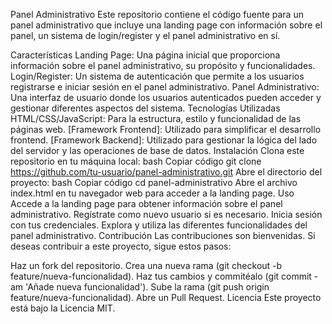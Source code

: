 Panel Administrativo
Este repositorio contiene el código fuente para un panel administrativo que incluye una landing page con información sobre el panel, un sistema de login/register y el panel administrativo en sí.

Características
Landing Page: Una página inicial que proporciona información sobre el panel administrativo, su propósito y funcionalidades.
Login/Register: Un sistema de autenticación que permite a los usuarios registrarse e iniciar sesión en el panel administrativo.
Panel Administrativo: Una interfaz de usuario donde los usuarios autenticados pueden acceder y gestionar diferentes aspectos del sistema.
Tecnologías Utilizadas
HTML/CSS/JavaScript: Para la estructura, estilo y funcionalidad de las páginas web.
[Framework Frontend]: Utilizado para simplificar el desarrollo frontend.
[Framework Backend]: Utilizado para gestionar la lógica del lado del servidor y las operaciones de base de datos.
Instalación
Clona este repositorio en tu máquina local:
bash
Copiar código
git clone https://github.com/tu-usuario/panel-administrativo.git
Abre el directorio del proyecto:
bash
Copiar código
cd panel-administrativo
Abre el archivo index.html en tu navegador web para acceder a la landing page.
Uso
Accede a la landing page para obtener información sobre el panel administrativo.
Regístrate como nuevo usuario si es necesario.
Inicia sesión con tus credenciales.
Explora y utiliza las diferentes funcionalidades del panel administrativo.
Contribución
Las contribuciones son bienvenidas. Si deseas contribuir a este proyecto, sigue estos pasos:

Haz un fork del repositorio.
Crea una nueva rama (git checkout -b feature/nueva-funcionalidad).
Haz tus cambios y commitéalo (git commit -am 'Añade nueva funcionalidad').
Sube la rama (git push origin feature/nueva-funcionalidad).
Abre un Pull Request.
Licencia
Este proyecto está bajo la Licencia MIT.
